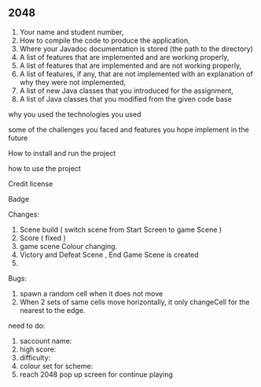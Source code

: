 ## [](https://github.com/biong40/COMP2042_CW_hfygl1) 2048

1. Your name and student number,
2. How to compile the code to produce the application,
3. Where your Javadoc documentation is stored (the path to the directory)
4. A list of features that are implemented and are working properly,
5. A list of features that are implemented and are not working properly,
6. A list of features, if any, that are not implemented with an explanation of why they
   were not implemented,
7. A list of new Java classes that you introduced for the assignment,
8. A list of Java classes that you modified from the given code base



why you used the technologies you used

some of the challenges you faced and features you hope implement in the future


How to install and run the project

how to use the project



Credit
license

Badge




Changes:
1. Scene build ( switch scene from Start Screen to game Scene )
2. Score ( fixed )
3. game scene Colour changing.
4. Victory and Defeat Scene , End Game Scene is created 
5.






Bugs:
1. spawn a random cell when it does not move 
3. When 2 sets of same cells move horizontally, it only changeCell for the nearest to the edge.


need to do:
1. saccount name: 
2. high score:
3. difficulty:
4. colour set for scheme:
5. reach 2048 pop up screen for continue playing 


